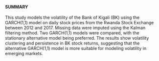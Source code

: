 ####  SUMMARY 

This study models the volatility of the Bank of Kigali (BK) using the GARCH(1,1)
model on daily stock prices from the Rwanda Stock Exchange between 2012 and 2017.
Missing data were imputed using the Kalman filtering method. Two GARCH(1,1)
models were compared, with the stationary alternative model being preferred. The
results show volatility clustering and persistence in BK stock returns, suggesting
that the alternative GARCH(1,1) model is more suitable for modeling volatility in
emerging markets.
